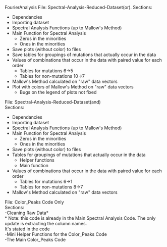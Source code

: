 FourierAnalysis 
File: Spectral-Analysis-Reduced-Dataset(or). 
Sections:  
  - Dependancies 
  - Importing dataset  
  - Spectral Analysis Functions (up to Mallow's Method)  
  - Main Function for Spectral Analysis   
    - Zeros in the minorities  
    - Ones in the minorities  
  - Save plots (without color) to files  
  - Save tables for groupings of mutations that actually occur in the data   
  - Values of combinations that occur in the data with paired value for each order  
    - Tables for mutations 6->5  
    - Tables for non-mutations 10->7  
  - Mallow's Method calculated on "raw" data vectors  
  - Plot with colors of Mallow's Method on "raw" data vectors  
    - Bugs on the legend of plots not fixed  
      
File: Spectral-Analysis-Reduced-Dataset(and)  
Sections:   
  - Dependancies  
  - Importing dataset   
  - Spectral Analysis Functions (up to Mallow's Method)  
  - Main Function for Spectral Analysis  
    - Zeros in the minorities  
    - Ones in the minorities  
  - Save plots (without color) to files  
  - Tables for groupings of mutations that actually occur in the data   
    - Helper functions  
    - Main function  
  - Values of combinations that occur in the data with paired value for each order  
    - Tables for mutations 6->1  
    - Tables for non-mutations 8->7  
  - Mallow's Method calculated on "raw" data vectors  
  
File: Color_Peaks Code Only  
Sections:   
  -Cleaning Raw Data*  
    * Note: this code is already in the Main Spectral Analysis Code. The only update is extracting the column names.   
    It's   stated in the code  
  -Mini Helper Functions for the Color_Peaks Code  
  -The Main Color_Peaks Code  
